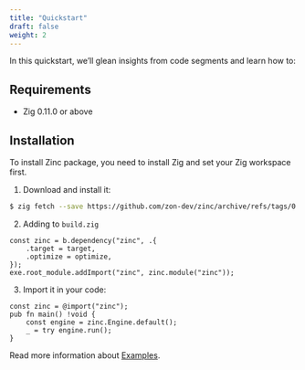 ```yaml
---
title: "Quickstart"
draft: false
weight: 2
---
```


In this quickstart, we’ll glean insights from code segments and learn how to:

## Requirements

- Zig 0.11.0 or above

## Installation

To install Zinc package, you need to install Zig and set your Zig workspace first.

1. Download and install it:

```sh
$ zig fetch --save https://github.com/zon-dev/zinc/archive/refs/tags/0.1.0.tar.gz 
```

2. Adding to `build.zig`
```zig
const zinc = b.dependency("zinc", .{
    .target = target,
    .optimize = optimize,
});
exe.root_module.addImport("zinc", zinc.module("zinc"));
```

3. Import it in your code:
```zig
const zinc = @import("zinc");
pub fn main() !void {
    const engine = zinc.Engine.default();
    _ = try engine.run();
}
```

Read more information about [Examples](https://github.com/zon-dev/zinc-examples).

